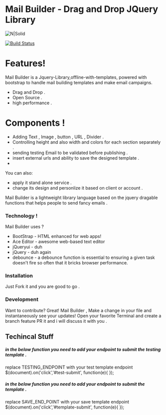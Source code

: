 # Mail Builder - Drag and Drop JQuery Library

![N|Solid](https://avatars1.githubusercontent.com/u/27679993?s=120&v=4)

[![Build Status](https://travis-ci.org/joemccann/dillinger.svg?branch=master)](https://travis-ci.org/joemccann/dillinger)

#  Features!
Mail Builder is a Jquery-Library,offline-with-templates,  powered with bootstrap to 
handle mail building templates and make email campaigns.
  - Drag and Drop .
  - Open Source .
  - high performance .
# Components !
  - Adding Text , Image , button , URL , Divider .
  - Controlling height and also width and colors for each section separately .
  - sending testing Email to be validated before publishing . 
  - insert external urls and ability to save the designed template .
  - 
You can also:
  - apply it stand alone service . 
  - change its design and personlize it based on client or account .

Mail Builder is a lightweight library language based on the jquery dragable functions that helps people to send fancy emails .

### Technology !

Mail Builder uses ?

* BootStrap - HTML enhanced for web apps!
* Ace Editor - awesome web-based text editor
* jQueryui - duh
* jQuery - duh again 
* debounce - a debounce function is essential to ensuring a given task doesn't fire so often that it bricks browser performance.

### Installation

Just Fork it and you are good to go . 

### Development 

Want to contribute? Great!
Mail Builder , Make a change in your file and instantaneously see your updates!
Open your favorite Terminal and create a branch feature PR it and i will 
discuss it with you .

## Techincal Stuff 

##### in the  below function you need to add your endpoint to submit the testing template .
replace TESTING_ENDPOINT with your test template endpoint
$(document).on('click','#test-submit', function(e){
	});
##### in the  below function you need to add your endpoint to submit the template .
replace SAVE_END_POINT with your save template endpoint
$(document).on('click','#template-submit', function(e){
	});
 